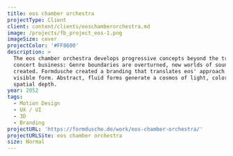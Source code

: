 ```yaml
---
title: eos chamber orchestra
projectType: Client
client: content/clients/eoschamberorchestra.md
image: /projects/fb_project_eos-1.png
imageSize: cover
projectColor: '#FF8600'
description: >
  The eos chamber orchestra develops progressive concepts beyond the traditional
  concert business: Genre boundaries are overturned, new worlds of sound are
  created. Formdusche created a branding that translates eos' approach in a
  visible form. Abstract, fluid forms generate a cosmos of light, color and
  spatial depth.
year: 2052
tags:
  - Motion Design
  - UX / UI
  - 3D
  - Branding
projectURL: 'https://formdusche.de/work/eos-chamber-orchestra/'
projectURLSite: eos chamber orchestra
size: Normal
---
```


